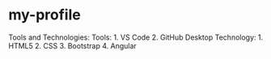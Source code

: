 # my-profile

Tools and Technologies:
Tools:
    1. VS Code
    2. GitHub Desktop
Technology:
    1. HTML5
    2. CSS
    3. Bootstrap
    4. Angular  